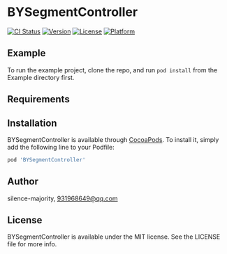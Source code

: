 # BYSegmentController

[![CI Status](http://img.shields.io/travis/silence-majority/BYSegmentController.svg?style=flat)](https://travis-ci.org/silence-majority/BYSegmentController)
[![Version](https://img.shields.io/cocoapods/v/BYSegmentController.svg?style=flat)](http://cocoapods.org/pods/BYSegmentController)
[![License](https://img.shields.io/cocoapods/l/BYSegmentController.svg?style=flat)](http://cocoapods.org/pods/BYSegmentController)
[![Platform](https://img.shields.io/cocoapods/p/BYSegmentController.svg?style=flat)](http://cocoapods.org/pods/BYSegmentController)

## Example

To run the example project, clone the repo, and run `pod install` from the Example directory first.

## Requirements

## Installation

BYSegmentController is available through [CocoaPods](http://cocoapods.org). To install
it, simply add the following line to your Podfile:

```ruby
pod 'BYSegmentController'
```

## Author

silence-majority, 931968649@qq.com

## License

BYSegmentController is available under the MIT license. See the LICENSE file for more info.
